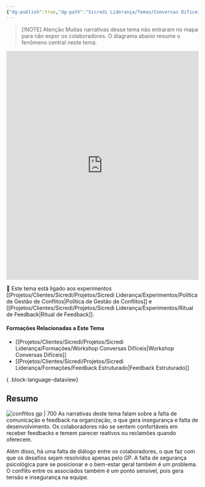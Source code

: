 ```yaml
---
{"dg-publish":true,"dg-path":"Sicredi Liderança/Temas/Conversas Difíceis.md","permalink":"/Sicredi Liderança/Temas/Conversas Difíceis/"}
---
```


> [!NOTE] Atenção
>  Muitas narrativas desse tema não entraram no mapa para não expor os colaboradores. O diagrama abaixo resume o fenômeno central neste tema.
<iframe src="https://embed.kumu.io/598e4b6df9852be9805829249b81063d" width="100%" height="600" frameborder="0"></iframe>

🔗 Este tema está ligado aos experimentos [[Projetos/Clientes/Sicredi/Projetos/Sicredi Liderança/Experimentos/Política de Gestão de Conflitos\|Política de Gestão de Conflitos]] e [[Projetos/Clientes/Sicredi/Projetos/Sicredi Liderança/Experimentos/Ritual de Feedback\|Ritual de Feedback]].

#### Formações Relacionadas a Este Tema
- [[Projetos/Clientes/Sicredi/Projetos/Sicredi Liderança/Formações/Workshop Conversas Difíceis\|Workshop Conversas Difíceis]]
- [[Projetos/Clientes/Sicredi/Projetos/Sicredi Liderança/Formações/Feedback Estruturado\|Feedback Estruturado]]

{ .block-language-dataview}


## Resumo
![conflitos gp | 700](https://scrdmapa.netlify.app/img/conflitos_gp.png)
As narrativas deste tema falam sobre a falta de comunicação e feedback na organização, o que gera insegurança e falta de desenvolvimento. Os colaboradores não se sentem confortáveis em receber feedbacks e temem parecer reativos ou reclamões quando oferecem. 

Além disso, há uma falta de diálogo entre os  colaboradores, o que faz com que os desafios sejam resolvidos apenas pelo GP. A falta de segurança psicológica pare se posicionar e o  bem-estar geral também é um problema. O conflito entre os associados também é um ponto sensível, pois gera tensão e insegurança na equipe. 
